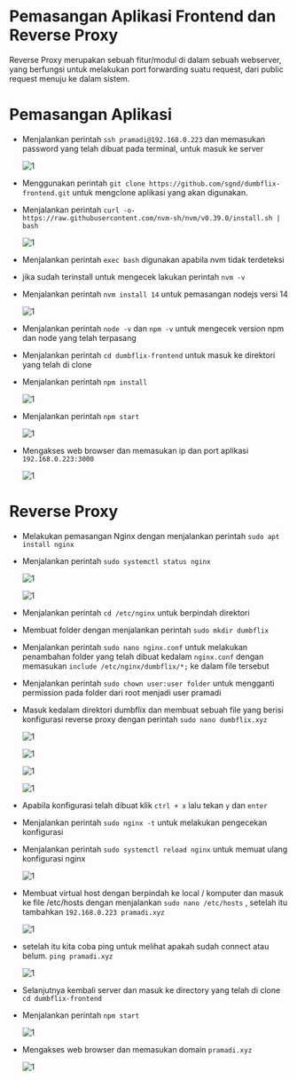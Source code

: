 # Pemasangan Aplikasi Frontend dan Reverse Proxy

Reverse Proxy merupakan sebuah fitur/modul di dalam sebuah webserver, yang berfungsi untuk melakukan port forwarding suatu request, dari public request menuju ke dalam sistem.

# Pemasangan Aplikasi

- Menjalankan perintah `ssh pramadi@192.168.0.223` dan memasukan password yang telah dibuat pada terminal, untuk masuk ke server

  ![1](assets/app-1.png)

- Menggunakan perintah `git clone https://github.com/sgnd/dumbflix-frontend.git` untuk mengclone aplikasi yang akan digunakan.
- Menjalankan perintah `curl -o- https://raw.githubusercontent.com/nvm-sh/nvm/v0.39.0/install.sh | bash`

  ![1](assets/app-2.png)

- Menjalankan perintah `exec bash` digunakan apabila nvm tidak terdeteksi
- jika sudah terinstall untuk mengecek lakukan perintah `nvm -v`
- Menjalankan perintah `nvm install 14` untuk pemasangan nodejs versi 14

  ![1](assets/app-3.png)

- Menjalankan perintah `node -v` dan `npm -v` untuk mengecek version npm dan node yang telah terpasang
- Menjalankan perintah `cd dumbflix-frontend` untuk masuk ke direktori yang telah di clone
- Menjalankan perintah `npm install`

  ![1](assets/app-4.png)

- Menjalankan perintah `npm start`

  ![1](assets/app-5.png)

- Mengakses web browser dan memasukan ip dan port aplikasi `192.168.0.223:3000`

  ![1](assets/app-6.png)

# Reverse Proxy

- Melakukan pemasangan Nginx dengan menjalankan perintah `sudo apt install nginx`
- Menjalankan perintah `sudo systemctl status nginx`

  ![1](assets/app-7.png)

  ![1](assets/app-8.png)

- Menjalankan perintah `cd /etc/nginx` untuk berpindah direktori
- Membuat folder dengan menjalankan perintah `sudo mkdir dumbflix`
- Menjalankan perintah `sudo nano nginx.conf` untuk melakukan penambahan folder yang telah dibuat kedalam `nginx.conf` dengan memasukan `include /etc/nginx/dumbflix/*;` ke dalam file tersebut
- Menjalankan perintah `sudo chown user:user folder` untuk mengganti permission pada folder dari root menjadi user pramadi
- Masuk kedalam direktori dumbflix dan membuat sebuah file yang berisi konfigurasi reverse proxy dengan perintah `sudo nano dumbflix.xyz`

  ![1](assets/app-9.png)

  ![1](assets/app-10.png)

  ![1](assets/app-11.png)

  ![1](assets/app-12.png)

- Apabila konfigurasi telah dibuat klik `ctrl + x` lalu tekan `y` dan `enter`
- Menjalankan perintah `sudo nginx -t` untuk melakukan pengecekan konfigurasi
- Menjalankan perintah `sudo systemctl reload nginx` untuk memuat ulang konfigurasi nginx

  ![1](assets/app-13.png)

- Membuat virtual host dengan berpindah ke local / komputer dan masuk ke file /etc/hosts dengan menjalankan `sudo nano /etc/hosts` , setelah itu tambahkan `192.168.0.223 pramadi.xyz`

  ![1](assets/app-14.png)

- setelah itu kita coba ping untuk melihat apakah sudah connect atau belum. `ping pramadi.xyz`

  ![1](assets/app-15.png)

- Selanjutnya kembali server dan masuk ke directory yang telah di clone `cd dumbflix-frontend`
- Menjalankan perintah `npm start`

  ![1](assets/app-16.png)

- Mengakses web browser dan memasukan domain `pramadi.xyz`

  ![1](assets/app-17.png)
